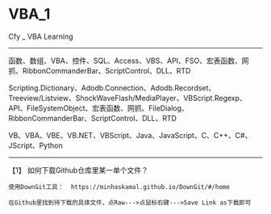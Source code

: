 # VBA_1
Cfy _ VBA Learning
***************************************
函数、数组、VBA、控件、SQL、Access、VBS、API、FSO、宏表函数、网抓、RibbonCommanderBar、ScriptControl、DLL、RTD

Scripting.Dictionary、Adodb.Connection、Adodb.Recordset、Treeview/Listview、ShockWaveFlash/MediaPlayer、VBScript.Regexp、API、FileSystemObject、宏表函数、网抓、FileDialog、RibbonCommanderBar、ScriptControl、DLL、RTD

VB、VBA、VBE、VB.NET、VBScript、Java、JavaScript、C、C++、C#、JScript、Python

***************************************
【1】 如何下载Github仓库里某一单个文件？ 

    使用DownGit工具：  https://minhaskamal.github.io/DownGit/#/home
    
    在Github里找到待下载的具体文件，点Raw--->点鼠标右键--->Save Link as下载即可
